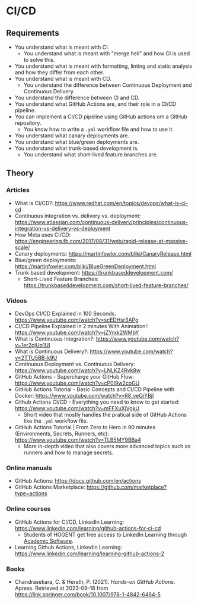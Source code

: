 # CI/CD

## Requirements

-   You understand what is meant with CI.
    -   You understand what is meant with "merge hell" and how CI is used to solve this.
-   You understand what is meant with formatting, linting and static analysis and how they differ from each other.
-   You understand what is meant with CD.
    -   You understand the difference between Continuous Deployment and Continuous Delivery.
-   You understand the difference between CI and CD.
-   You understand what GitHub Actions are, and their role in a CI/CD pipeline.
-   You can implement a CI/CD pipeline using GitHub actions om a GitHub repository.
    -   You know how to write a `.yml` workflow file and how to use it.
-   You understand what canary deployments are.
-   You understand what blue/green deployments are.
-   You understand what trunk-based development is.
    -   You understand what short-lived feature branches are.

## Theory

### Articles

-   What is CI/CD?: https://www.redhat.com/en/topics/devops/what-is-ci-cd
-   Continuous integration vs. delivery vs. deployment: https://www.atlassian.com/continuous-delivery/principles/continuous-integration-vs-delivery-vs-deployment
-   How Meta uses CI/CD: https://engineering.fb.com/2017/08/31/web/rapid-release-at-massive-scale/
-   Canary deployments: https://martinfowler.com/bliki/CanaryRelease.html
-   Blue/green deployments: https://martinfowler.com/bliki/BlueGreenDeployment.html
-   Trunk based development: https://trunkbaseddevelopment.com/
    -   Short-Lived Feature Branches: https://trunkbaseddevelopment.com/short-lived-feature-branches/

### Videos

-   DevOps CI/CD Explained in 100 Seconds: https://www.youtube.com/watch?v=scEDHsr3APg
-   CI/CD Pipeline Explained in 2 minutes With Animation!: https://www.youtube.com/watch?v=jZYrxk2WMbY
-   What is Continuous Integration?: https://www.youtube.com/watch?v=1er2cjUq1UI
-   What is Continuous Delivery?: https://www.youtube.com/watch?v=2TTU5BB-k9U
-   Continuous Deployment vs. Continuous Delivery: https://www.youtube.com/watch?v=LNLKZ4Rvk8w
-   GitHub Actions - Supercharge your GitHub Flow: https://www.youtube.com/watch?v=cP0I9w2coGU
-   GitHub Actions Tutorial - Basic Concepts and CI/CD Pipeline with Docker: https://www.youtube.com/watch?v=R8_veQiYBjI
-   Github Actions CI/CD - Everything you need to know to get started: https://www.youtube.com/watch?v=mFFXuXjVgkU
    -   Short video that mostly handles the pratical side of GitHub Actions like the `.yml` workflow file.
-   GitHub Actions Tutorial | From Zero to Hero in 90 minutes (Environments, Secrets, Runners, etc): https://www.youtube.com/watch?v=TLB5MY9BBa4
    -   More in-depth video that also covers more advanced topics such as runners and how to manage secrets.

### Online manuals

-   GitHub Actions: https://docs.github.com/en/actions
-   GitHub Actions Marketplace: https://github.com/marketplace?type=actions

### Online courses

-   GitHub Actions for CI/CD, LinkedIn Learning: https://www.linkedin.com/learning/github-actions-for-ci-cd
    -   Students of HOGENT get free access to LinkedIn Learning through [Academic Software](https://academicsoftware.eu/login).
-   Learning Github Actions, LinkedIn Learning: https://www.linkedin.com/learning/learning-github-actions-2

### Books

-   Chandrasekara, C. & Herath, P. (2021). _Hands-on GitHub Actions._ Apress. Retrieved at 2023-09-18 from https://link.springer.com/book/10.1007/978-1-4842-6464-5.
